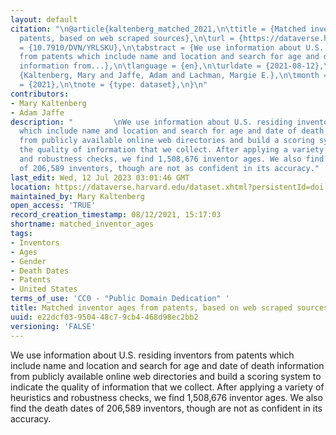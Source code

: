 ```yaml
---
layout: default
citation: "\n@article{kaltenberg_matched_2021,\n\ttitle = {Matched inventor ages from
  patents, based on web scraped sources},\n\turl = {https://dataverse.harvard.edu/dataset.xhtml?persistentId=doi:10.7910/DVN/YRLSKU},\n\tdoi
  = {10.7910/DVN/YRLSKU},\n\tabstract = {We use information about U.S. residing inventors
  from patents which include name and location and search for age and date of death
  information from...},\n\tlanguage = {en},\n\turldate = {2021-08-12},\n\tauthor =
  {Kaltenberg, Mary and Jaffe, Adam and Lachman, Margie E.},\n\tmonth = may,\n\tyear
  = {2021},\n\tnote = {type: dataset},\n}\n"
contributors:
- Mary Kaltenberg
- Adam Jaffe
description: "         \nWe use information about U.S. residing inventors from patents
  which include name and location and search for age and date of death information
  from publicly available online web directories and build a scoring system to indicate
  the quality of information that we collect. After applying a variety of heuristics
  and robustness checks, we find 1,508,676 inventor ages. We also find the death dates
  of 206,589 inventors, though are not as confident in its accuracy."
last_edit: Wed, 12 Jul 2023 03:01:46 GMT
location: https://dataverse.harvard.edu/dataset.xhtml?persistentId=doi:10.7910/DVN/YRLSKU
maintained_by: Mary Kaltenberg
open_access: 'TRUE'
record_creation_timestamp: 08/12/2021, 15:17:03
shortname: matched_inventor_ages
tags:
- Inventors
- Ages
- Gender
- Death Dates
- Patents
- United States
terms_of_use: 'CC0 - "Public Domain Dedication" '
title: Matched inventor ages from patents, based on web scraped sources
uuid: e22dcf03-9504-48c7-9cb4-468d98ec2bb2
versioning: 'FALSE'
---
```


We use information about U.S. residing inventors from patents which include name and location and search for age and date of death information from publicly available online web directories and build a scoring system to indicate the quality of information that we collect. After applying a variety of heuristics and robustness checks, we find 1,508,676 inventor ages. We also find the death dates of 206,589 inventors, though are not as confident in its accuracy.